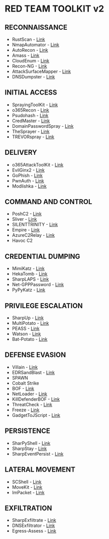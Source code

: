 # RED TEAM TOOLKIT v2

## RECONNAISSANCE
- RustScan - [Link](https://lnkd.in/ebvRfBNy)
- NmapAutomator - [Link](https://lnkd.in/gu5wxzf6)
- AutoRecon - [Link](https://lnkd.in/g3DeG6YT)
- Amass - [Link](https://lnkd.in/e7V569N5)
- CloudEnum - [Link](https://lnkd.in/ePHDeGZv)
- Recon-NG - [Link](https://lnkd.in/edwaXFjS)
- AttackSurfaceMapper - [Link](https://lnkd.in/ebbcj6Rm)
- DNSDumpster - [Link](https://dnsdumpster.com/)

## INITIAL ACCESS
- SprayingToolKit - [Link](https://lnkd.in/eBSAPz5z)
- o365Recon - [Link](https://lnkd.in/eJwCx-Ga)
- Psudohash - [Link](https://lnkd.in/gcaxV6fR)
- CredMaster - [Link](https://lnkd.in/gtMEDVuS)
- DomainPasswordSpray - [Link](https://lnkd.in/guWj4TYv)
- TheSprayer - [Link](https://lnkd.in/gZVuQYiv)
- TREVORspray - [Link](https://lnkd.in/gHgcbjgV)

## DELIVERY
- o365AttackToolKit - [Link](https://lnkd.in/etCCYi8y)
- EvilGinx2 - [Link](https://lnkd.in/eRDPvwUg)
- GoPhish - [Link](https://lnkd.in/ea26dfNg)
- PwnAuth - [Link](https://lnkd.in/eqecM7de)
- Modlishka - [Link](https://lnkd.in/eds-dR5C)

## COMMAND AND CONTROL
- PoshC2 - [Link](https://lnkd.in/eqSJUDji)
- Sliver - [Link](https://lnkd.in/ewN9Nday)
- SILENTTRINITY - [Link](https://lnkd.in/eeZGbYMs)
- Empire - [Link](https://lnkd.in/egAPa8gY)
- AzureC2Relay - [Link](https://lnkd.in/efmh2t3g)
- Havoc C2

## CREDENTIAL DUMPING
- MimiKatz - [Link](https://lnkd.in/etEGfvJK)
- HekaTomb - [Link](https://lnkd.in/eJx5Ugu5)
- SharpLAPS - [Link](https://lnkd.in/eA28n9FT)
- Net-GPPPassword - [Link](https://lnkd.in/e3CTez5A)
- PyPyKatz - [Link](https://lnkd.in/eeb5b6Tz)

## PRIVILEGE ESCALATION
- SharpUp - [Link](https://lnkd.in/etR2Pe_n)
- MultiPotato - [Link](https://lnkd.in/eq53PXcJ)
- PEASS - [Link](https://lnkd.in/eWA66akh)
- Watson - [Link](https://lnkd.in/eZfYMSMX)
- Bat-Potato - [Link](https://lnkd.in/gjziyG8q)

## DEFENSE EVASION
- Villain - [Link](https://lnkd.in/gquyGFm5)
- EDRSandBlast - [Link](https://lnkd.in/e8g8zYFT)
- SPAWN
- Cobalt Strike
- BOF - [Link](https://lnkd.in/e223PbqZ)
- NetLoader - [Link](https://lnkd.in/ef5wCD4y)
- KillDefenderBOF - [Link](https://lnkd.in/eVd54HUp)
- ThreatCheck - [Link](https://lnkd.in/eHvSPakR)
- Freeze - [Link](https://lnkd.in/eNUh3zCi)
- GadgetToJScript - [Link](https://lnkd.in/egPQBBXJ)

## PERSISTENCE
- SharPyShell - [Link](https://lnkd.in/eXm8h8Bj)
- SharpStay - [Link](https://lnkd.in/erRbeFMj)
- SharpEventPersist - [Link](https://lnkd.in/e_kJFNiB)

## LATERAL MOVEMENT
- SCShell - [Link](https://lnkd.in/e256fC8B)
- MoveKit - [Link](https://lnkd.in/eR-NUu_U)
- ImPacket - [Link](https://lnkd.in/euG4hTTs)

## EXFILTRATION
- SharpExfiltrate - [Link](https://lnkd.in/eGC4BKRN)
- DNSExfiltrator - [Link](https://lnkd.in/epJ-s6gp)
- Egress-Assess - [Link](https://lnkd.in/eXGFPQRJ)
